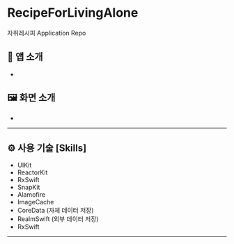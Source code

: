 # RecipeForLivingAlone
자취레시피 Application Repo

## 📱 앱 소개
- 

## 🖼️ 화면 소개
- 

-----
## ⚙️ 사용 기술 [Skills]
  - UIKit
  - ReactorKit
  - RxSwift
  - SnapKit
  - Alamofire
  - ImageCache
  - CoreData (자체 데이터 저장)
  - RealmSwift (외부 데이터 저장)
  - RxSwift

-----
